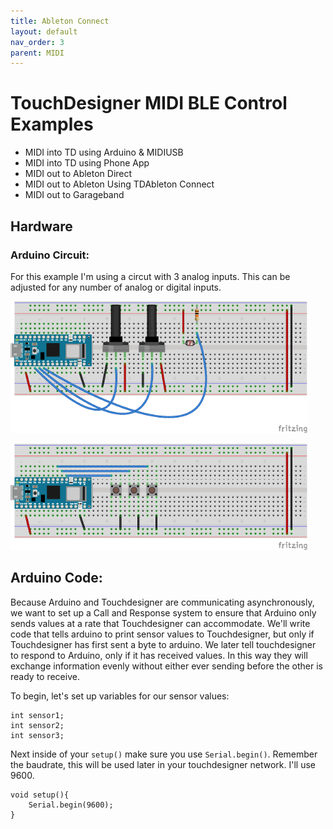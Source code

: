```yaml
---
title: Ableton Connect
layout: default
nav_order: 3
parent: MIDI
---
```


# TouchDesigner MIDI BLE Control Examples

- MIDI into TD using Arduino & MIDIUSB
- MIDI into TD using Phone App
- MIDI out to Ableton Direct
- MIDI out to Ableton Using TDAbleton Connect
- MIDI out to Garageband


## Hardware

### Arduino Circuit:
For this example I'm using a circut with 3 analog inputs.  This can be adjusted for any number of analog or digital inputs.


![Breadboard of Arduino Nano 33 IoT with Sensors connected to A0, A1, A2](./imgs/analogsensors.png?raw=true "Breadboard Sensors")


![Breadboard of Arduino Nano 33 IoT with Buttons connected to D2, D3, D4](./imgs/arduinoButtons.png?raw=true "Breadboard Switches")

## Arduino Code:
Because Arduino and Touchdesigner are communicating asynchronously, we want to set up a Call and Response system to ensure that Arduino only sends values at a rate that Touchdesigner can accommodate. We'll write code that tells arduino to print sensor values to Touchdesigner, but only if Touchdesigner has first sent a byte to arduino. We later tell touchdesigner to respond to Arduino, only if it has received values. In this way they will exchange information evenly without either ever sending before the other is ready to receive.


To begin, let's set up variables for our sensor values:

    int sensor1;
    int sensor2;
    int sensor3;

Next inside of your ```setup()``` make sure you use ```Serial.begin()```.  Remember the baudrate, this will be used later in your touchdesigner network.  I'll use 9600.  
    
    void setup(){
        Serial.begin(9600);
    }